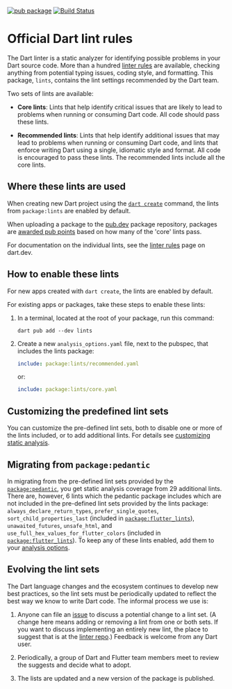 [![pub package](https://img.shields.io/pub/v/lints.svg)](https://pub.dev/packages/lints)
[![Build Status](https://github.com/dart-lang/lints/workflows/validate/badge.svg)](https://github.com/dart-lang/lints/actions?query=branch%3Amain)

# Official Dart lint rules

The Dart linter is a static analyzer for identifying possible problems in your
Dart source code. More than a hundred [linter rules][rules] are available,
checking anything from potential typing issues, coding style, and formatting.
This package, `lints`, contains the lint settings recommended by the Dart team.

Two sets of lints are available:

* **Core lints**: Lints that help identify critical issues that are likely to
lead to problems when running or consuming Dart code. All code should pass these
lints.

* **Recommended lints**: Lints that help identify additional issues that may
lead to problems when running or consuming Dart code, and lints that enforce
writing Dart using a single, idiomatic style and format. All code is encouraged
to pass these lints. The recommended lints include all the core lints.

## Where these lints are used

When creating new Dart project using the [`dart create`][dart create] command,
the lints from `package:lints` are enabled by default.

When uploading a package to the [pub.dev] package repository, packages are
[awarded pub points][scoring] based on how many of the 'core' lints pass.

For documentation on the individual lints, see the [linter rules][rules] page on
dart.dev.

## How to enable these lints

For new apps created with `dart create`, the lints are enabled by default.

For existing apps or packages, take these steps to enable these lints:

1.  In a terminal, located at the root of your package, run this command:

    ```terminal
    dart pub add --dev lints
    ```

2.  Create a new `analysis_options.yaml` file, next to the pubspec, that
    includes the lints package:

    ```yaml
    include: package:lints/recommended.yaml
    ```

    or:

    ```yaml
    include: package:lints/core.yaml
    ```

## Customizing the predefined lint sets

You can customize the pre-defined lint sets, both to disable one or more of the
lints included, or to add additional lints. For details see [customizing static
analysis].

## Migrating from `package:pedantic`

In migrating from the pre-defined lint sets provided by the [`package:pedantic`],
you get static analysis coverage from 29 additional lints. There are, however,
6 lints which the pedantic package includes which are not included in the
pre-defined lint sets provided by the lints package:
`always_declare_return_types`, `prefer_single_quotes`,
`sort_child_properties_last` (included in [`package:flutter_lints`]),
`unawaited_futures`, `unsafe_html`, and
`use_full_hex_values_for_flutter_colors` (included in [`package:flutter_lints`]).
To keep any of these lints enabled,
add them to your [analysis options][customizing static analysis].

## Evolving the lint sets

The Dart language changes and the ecosystem continues to develop new best 
practices, so the lint sets must be periodically updated to reflect the best way
we know to write Dart code. The informal process we use is:

1.  Anyone can file an [issue] to discuss a potential change to a lint set. (A
    change here means adding or removing a lint from one or both sets. If you
    want to discuss implementing an entirely new lint, the place to suggest that
    is at the [linter repo].) Feedback is welcome from any Dart user.

2.  Periodically, a group of Dart and Flutter team members meet to review the
    suggests and decide what to adopt.

3.  The lists are updated and a new version of the package is published.

[dart create]: https://dart.dev/tools/dart-tool
[scoring]: https://pub.dev/help/scoring
[customizing static analysis]: https://dart.dev/guides/language/analysis-options
[rules]: https://dart.dev/tools/linter-rules
[pub.dev]: https://pub.dev
[issue]: https://github.com/dart-lang/lints/issues
[linter repo]: https://github.com/dart-lang/linter
[`package:pedantic`]: https://pub.dev/packages/pedantic
[`package:flutter_lints`]: https://pub.dev/packages/flutter_lints
